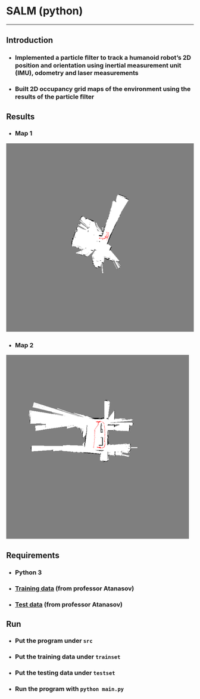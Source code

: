 # **SALM (python)**
- - -
## **Introduction**
* ### Implemented a particle ﬁlter to track a humanoid robot’s 2D position and orientation using inertial measurement unit (IMU), odometry and laser measurements
* ### Built 2D occupancy grid maps of the environment using the results of the particle ﬁlter

## **Results**
* ### Map 1
![map1](img/map1.png)
* ### Map 2
![map2](img/map2.jpg)

## **Requirements**
* ### Python 3 
* ### [Training data](https://drive.google.com/open?id=0B241vEW29598Zm5LT241b2xLdWs) (from professor Atanasov)
* ### [Test data](https://drive.google.com/open?id=0B241vEW29598UTJTM2hnMnNfZGs) (from professor Atanasov)

## **Run**
* ### Put the program under ```src```
* ### Put the training data under ```trainset```
* ### Put the testing data under ```testset```
* ### Run the program with ```python main.py```
